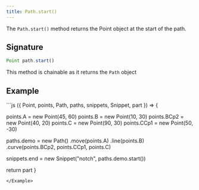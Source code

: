```yaml
---
title: Path.start()
---
```


The `Path.start()` method returns the Point object at the start of the path.

## Signature

```js
Point path.start()
```

<Tip compact>This method is chainable as it returns the `Path` object</Tip>

## Example

<Example caption="Example of the Path.start() method">
```js
({ Point, points, Path, paths, snippets, Snippet, part }) => {

  points.A = new Point(45, 60)
  points.B = new Point(10, 30)
  points.BCp2 = new Point(40, 20)
  points.C = new Point(90, 30)
  points.CCp1 = new Point(50, -30)

  paths.demo = new Path()
    .move(points.A)
    .line(points.B)
    .curve(points.BCp2, points.CCp1, points.C)

  snippets.end = new Snippet("notch", paths.demo.start())

  return part
}
```
</Example>

